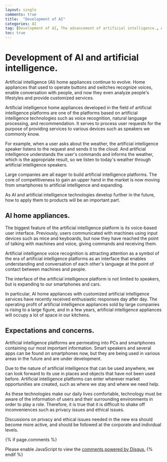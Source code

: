 ```yaml
---
layout: single
comments: true
title:  "Development of AI"
categories: AI
tag: [Development of AI, The advancement of artificial intelligence., AI home appliances, AI voice recognition, Expectations and concerns about AI]
toc: true
---
```





# Development of AI and artificial intelligence.

Artificial intelligence (AI) home appliances continue to evolve. Home appliances that used to operate buttons and switches recognize voices, enable conversation with people, and now they even analyze people's lifestyles and provide customized services.

Artificial intelligence home appliances developed in the field of artificial intelligence platforms are one of the platforms based on artificial intelligence technologies such as voice recognition, natural language processing, and recommendation. It serves to process user requests for the purpose of providing services to various devices such as speakers we commonly know.

For example, when a user asks about the weather, the artificial intelligence speaker listens to the request and sends it to the cloud. And artificial intelligence understands the user's commands and informs the weather, which is the appropriate result, so we listen to today's weather through artificial intelligence speakers.

Large companies are all eager to build artificial intelligence platforms. The core of competitiveness to gain an upper hand in the market is now moving from smartphones to artificial intelligence and expanding.

As AI and artificial intelligence technologies develop further in the future, how to apply them to products will be an important part.


## AI home appliances.

The biggest feature of the artificial intelligence platform is its voice-based user interface. Previously, users communicated with machines using input devices such as mice and keyboards, but now they have reached the point of talking with machines and voice, giving commands and receiving them.

Artificial intelligence voice recognition is attracting attention as a symbol of the era of artificial intelligence platforms as an interface that enables understanding and conversation of each other's language at the point of contact between machines and people.

The interface of the artificial intelligence platform is not limited to speakers, but is expanding to our smartphones and cars.

In particular, AI home appliances with customized artificial intelligence services have recently received enthusiastic responses day after day. The operating profit of artificial intelligence appliances sold by large companies is rising to a large figure, and in a few years, artificial intelligence appliances will occupy a lot of space in our kitchens.


## Expectations and concerns.

Artificial intelligence platforms are permeating into PCs and smartphones containing our most important information. Smart speakers and several apps can be found on smartphones now, but they are being used in various areas in the future and are under development.

Due to the nature of artificial intelligence that can be used anywhere, we can look forward to its use in places and objects that have not been used before. Artificial intelligence platforms can enter wherever market opportunities are created, such as where we stay and where we need help.

As these technologies make our daily lives comfortable, technology must be aware of the information of users and their surrounding environments in order to play a role. Therefore, it is true that it is difficult to shake off inconveniences such as privacy issues and ethical issues.

Discussions on privacy and ethical issues needed in the new era should become more active, and should be followed at the corporate and individual levels.




{% if page.comments %}
<div id="disqus_thread"></div>
<script>
    /**
    *  RECOMMENDED CONFIGURATION VARIABLES: EDIT AND UNCOMMENT THE SECTION BELOW TO INSERT DYNAMIC VALUES FROM YOUR PLATFORM OR CMS.
    *  LEARN WHY DEFINING THESE VARIABLES IS IMPORTANT: https://disqus.com/admin/universalcode/#configuration-variables    */
    
    var disqus_config = function () {
    this.page.url = "{{ page.url | absolute_url }};";  // Replace PAGE_URL with your page's canonical URL variable
    this.page.identifier = "{{ page.id }}";; // Replace PAGE_IDENTIFIER with your page's unique identifier variable
    };
    
    (function() { // DON'T EDIT BELOW THIS LINE
    var d = document, s = d.createElement('script');
    s.src = 'https://alphafaceblog.disqus.com/embed.js';
    s.setAttribute('data-timestamp', +new Date());
    (d.head || d.body).appendChild(s);
    })();
</script>
<noscript>Please enable JavaScript to view the <a href="https://disqus.com/?ref_noscript">comments powered by Disqus.</a></noscript>
{% endif %}